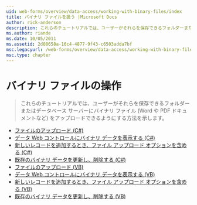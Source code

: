 ```yaml
---
uid: web-forms/overview/data-access/working-with-binary-files/index
title: バイナリ ファイルを扱う |Microsoft Docs
author: rick-anderson
description: これらのチュートリアルでは、ユーザーがそれらを保存できるフォルダーまたはデータベース サーバーにバイナリ ファイル (Word や PDF ドキュメントなど) をアップロードできるようにする方法を示します。
ms.author: riande
ms.date: 10/05/2011
ms.assetid: 2d08658a-16c4-4877-9f43-c6503adda7bf
msc.legacyurl: /web-forms/overview/data-access/working-with-binary-files
msc.type: chapter
---
```

<a name="working-with-binary-files"></a>バイナリ ファイルの操作
====================
> これらのチュートリアルでは、ユーザーがそれらを保存できるフォルダーまたはデータベース サーバーにバイナリ ファイル (Word や PDF ドキュメントなど) をアップロードできるようにする方法を示します。


- [ファイルのアップロード (C#)](uploading-files-cs.md)
- [データ Web コントロールにバイナリ データを表示する (C#)](displaying-binary-data-in-the-data-web-controls-cs.md)
- [新しいレコードを追加するとき、ファイル アップロード オプションを含める (C#)](including-a-file-upload-option-when-adding-a-new-record-cs.md)
- [既存のバイナリ データを更新し、削除する (C#)](updating-and-deleting-existing-binary-data-cs.md)
- [ファイルのアップロード (VB)](uploading-files-vb.md)
- [データ Web コントロールにバイナリ データを表示する (VB)](displaying-binary-data-in-the-data-web-controls-vb.md)
- [新しいレコードを追加するとき、ファイル アップロード オプションを含める (VB)](including-a-file-upload-option-when-adding-a-new-record-vb.md)
- [既存のバイナリ データを更新し、削除する (VB)](updating-and-deleting-existing-binary-data-vb.md)

